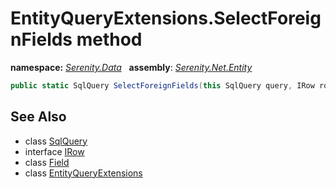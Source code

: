 # EntityQueryExtensions.SelectForeignFields method
**namespace:** *[Serenity.Data](../../README.md#serenity.data-namespace)*   **assembly**: *[Serenity.Net.Entity](../../README.md)*

```csharp
public static SqlQuery SelectForeignFields(this SqlQuery query, IRow row, params Field[] exclude)
```

## See Also

* class [SqlQuery](../Serenity.Net.Data/../SqlQuery.md)
* interface [IRow](../IRow.md)
* class [Field](../Field.md)
* class [EntityQueryExtensions](../EntityQueryExtensions.md)